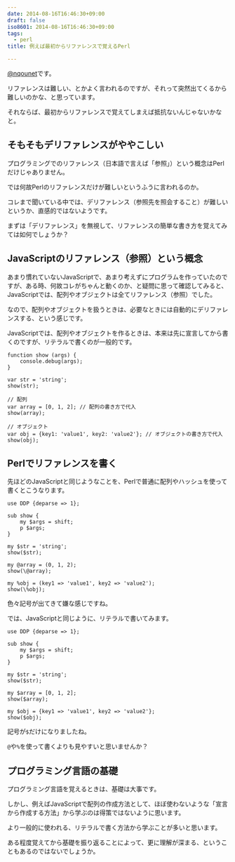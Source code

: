 ```yaml
---
date: 2014-08-16T16:46:30+09:00
draft: false
iso8601: 2014-08-16T16:46:30+09:00
tags:
  - perl
title: 例えば最初からリファレンスで覚えるPerl

---
```


<p><a href="https://twitter.com/nqounet">@nqounet</a>です。</p>

<p>リファレンスは難しい、とかよく言われるのですが、それって突然出てくるから難しいのかな、と思っています。</p>

<p>それならば、最初からリファレンスで覚えてしまえば抵抗ないんじゃないかなと。</p>



<h2>そもそもデリファレンスがややこしい</h2>

<p>プログラミングでのリファレンス（日本語で言えば「参照」）という概念はPerlだけじゃありません。</p>

<p>では何故Perlのリファレンスだけが難しいというふうに言われるのか。</p>

<p>コレまで聞いている中では、デリファレンス（参照先を照会すること）が難しいというか、直感的ではないようです。</p>

<p>まずは「デリファレンス」を無視して、リファレンスの簡単な書き方を覚えてみては如何でしょうか？</p>

<h2>JavaScriptのリファレンス（参照）という概念</h2>

<p>あまり慣れていないJavaScriptで、あまり考えずにプログラムを作っていたのですが、ある時、何故コレがちゃんと動くのか、と疑問に思って確認してみると、JavaScriptでは、配列やオブジェクトは全てリファレンス（参照）でした。</p>

<p>なので、配列やオブジェクトを扱うときは、必要なときには自動的にデリファレンスする、という感じです。</p>

<p>JavaScriptでは、配列やオブジェクトを作るときは、本来は先に宣言してから書くのですが、リテラルで書くのが一般的です。</p>

```
function show (args) {
    console.debug(args);
}

var str = 'string';
show(str);

// 配列
var array = [0, 1, 2]; // 配列の書き方で代入
show(array);

// オブジェクト
var obj = {key1: 'value1', key2: 'value2'}; // オブジェクトの書き方で代入
show(obj);
```

<h2>Perlでリファレンスを書く</h2>

<p>先ほどのJavaScriptと同じようなことを、Perlで普通に配列やハッシュを使って書くとこうなります。</p>

```
use DDP {deparse => 1};

sub show {
    my $args = shift;
    p $args;
}

my $str = 'string';
show($str);

my @array = (0, 1, 2);
show(\@array);

my %obj = (key1 => 'value1', key2 => 'value2');
show(\%obj);
```

<p>色々記号が出てきて嫌な感じですね。</p>

<p>では、JavaScriptと同じように、リテラルで書いてみます。</p>

```
use DDP {deparse => 1};

sub show {
    my $args = shift;
    p $args;
}

my $str = 'string';
show($str);

my $array = [0, 1, 2];
show($array);

my $obj = {key1 => 'value1', key2 => 'value2'};
show($obj);
```

<p>記号が<code>$</code>だけになりましたね。</p>

<p><code>@</code>や<code>%</code>を使って書くよりも見やすいと思いませんか？</p>

<h2>プログラミング言語の基礎</h2>

<p>プログラミング言語を覚えるときは、基礎は大事です。</p>

<p>しかし、例えばJavaScriptで配列の作成方法として、ほぼ使わないような「宣言から作成する方法」から学ぶのは得策ではないように思います。</p>

<p>より一般的に使われる、リテラルで書く方法から学ぶことが多いと思います。</p>

<p>ある程度覚えてから基礎を振り返ることによって、更に理解が深まる、ということもあるのではないでしょうか。</p>
    	